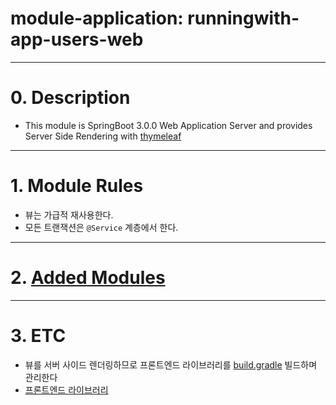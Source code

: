 # module-application: runningwith-app-users-web

---

# 0. Description

- This module is SpringBoot 3.0.0 Web Application Server and provides Server Side Rendering
  with [thymeleaf](https://www.thymeleaf.org/index.html)

---

# 1. Module Rules

- 뷰는 가급적 재사용한다.
- 모든 트랜잭션은 `@Service` 계층에서 한다.

---

# 2. [Added Modules](./build.gradle)

---

# 3. ETC

- 뷰를 서버 사이드 렌더링하므로 프론트엔드 라이브러리를 [build.gradle](./build.gradle) 빌드하며 관리한다
- [프론트엔드 라이브러리](./src/main/resources/static/package.json)